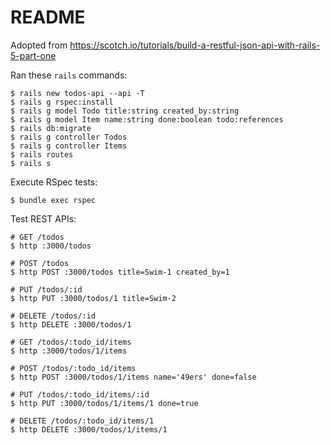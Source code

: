 # README

Adopted from https://scotch.io/tutorials/build-a-restful-json-api-with-rails-5-part-one

Ran these `rails` commands:
```
$ rails new todos-api --api -T
$ rails g rspec:install
$ rails g model Todo title:string created_by:string
$ rails g model Item name:string done:boolean todo:references
$ rails db:migrate
$ rails g controller Todos
$ rails g controller Items
$ rails routes
$ rails s
```

Execute RSpec tests:
```
$ bundle exec rspec
```

Test REST APIs:
```
# GET /todos
$ http :3000/todos

# POST /todos
$ http POST :3000/todos title=Swim-1 created_by=1

# PUT /todos/:id
$ http PUT :3000/todos/1 title=Swim-2

# DELETE /todos/:id
$ http DELETE :3000/todos/1
```

```
# GET /todos/:todo_id/items
$ http :3000/todos/1/items

# POST /todos/:todo_id/items
$ http POST :3000/todos/1/items name='49ers' done=false

# PUT /todos/:todo_id/items/:id
$ http PUT :3000/todos/1/items/1 done=true

# DELETE /todos/:todo_id/items/1
$ http DELETE :3000/todos/1/items/1
```
